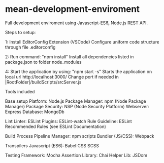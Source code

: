 # mean-development-enviroment
Full development enviroment using Javascript-ES6, Node.js REST API.


Steps to setup:

1: Install EditorConfig Extension (VSCode)
    Configure uniform code structure through file .editorconfig

2: Run command: "npm install"
    Install all dependencies listed in package.json to folder node_modules

4: Start the application by using: "npm start -s"
    Starts the application on local url http://localhost:3000/
    Change port if needed in |RootFolder|/buildScripts/srcServer.js

Tools included

Base setup
Platform:             Node.js
Package Manager:      npm (Node Package Manager)
Package Security:     NSP (Node Security Platform)
Webserver:            Express
Database:             MongoDb


Lint
Linter:               ESLint
Plugins:              ESLint-watch
Rule Guideline:       ESLint Recommended Rules (see ESLint Documentation)

Build Process
Pipeline Manager:     npm scripts
Bundler (JS/CSS):     Webpack

Transpilers
Javascript (ES6):     Babel
CSS                   SCSS

Testing
Framework:            Mocha
Assertion Library:    Chai
Helper Lib:           JSDom
